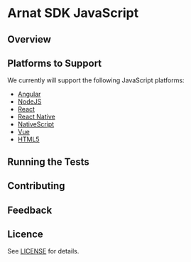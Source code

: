 # Arnat SDK JavaScript

## Overview

## Platforms to Support

We currently will support the following JavaScript platforms:

- [Angular](packages/angular)
- [NodeJS](packages/node)
- [React](packages/javascript)
- [React Native](packages/react-native)
- [NativeScript](packages/nativescript)
- [Vue](packages/javascript)
- [HTML5](packages/javascript)

## Running the Tests

## Contributing

## Feedback

## Licence

See [LICENSE](LICENCE) for details.
